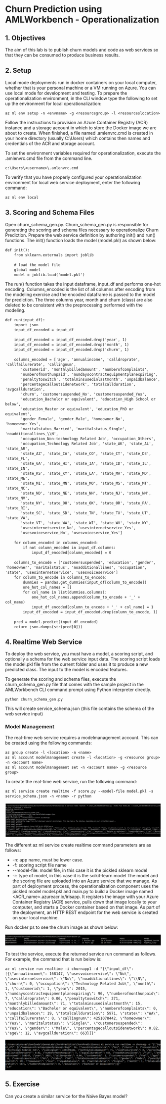 # Churn Prediction using AMLWorkbench - Operationalization

## 1. Objectives

The aim of this lab is to publish churn models and code as web services so that they can be consumed to produce business results.

## 2. Setup

Local mode deployments run in docker containers on your local computer, whether that is your personal machine or a VM running on Azure. You can use local mode for development and testing.
To prepare the operationalization environment, in the CLI window type the following to set up the environment for local operationalization:

```
az ml env setup -n <envname> -g <resourcegroup> -l <resourceslocation>
```

Follow the instructions to provision an Azure Container Registry (ACR) instance and a storage account in which to store the Docker image we are about to create. When finished, a file named .amlenvrc.cmd is created in your home directory (usually C:\Users<username>) which contains then names and credentials of the ACR and storage account.

To set the environment variables required for operationalization, execute the .amlenvrc.cmd file from the command line.

```
c:\Users\<username>\.amlenvrc.cmd
```

To verify that you have properly configured your operationalization environment for local web service deployment, enter the following command:

```
az ml env local
```

## 3. Scoring and Schema Files

Open churn_schema_gen.py. Churn_schema_gen.py is responsible for generating the scoring and schema files necessary to operationalize Churn Prediction. Prepare the web service definition by authoring init() and run() functions.
The init() function loads the model (model.pkl) as shown below:
```
def init():
    from sklearn.externals import joblib

    # load the model file
    global model
    model = joblib.load('model.pkl')
```
The run() function takes the input dataframe, input_df and performs one-hot encoding. Columns_encoded is the list of all columns after encoding from the modeling exercise and the encoded dataframe is passed to the model for prediction. The three columns year, month and churn (class) are also deleted to be consistent with the preprocessing performed with the modeling.
```
def run(input_df):
    import json
    input_df_encoded = input_df

    input_df_encoded = input_df_encoded.drop('year', 1)
    input_df_encoded = input_df_encoded.drop('month', 1)
    input_df_encoded = input_df_encoded.drop('churn', 1)
    
    columns_encoded = ['age', 'annualincome', 'calldroprate', 'callfailurerate', 'callingnum',
       'customerid', 'monthlybilledamount', 'numberofcomplaints',
       'numberofmonthunpaid', 'numdayscontractequipmentplanexpiring',
       'penaltytoswitch', 'totalminsusedinlastmonth', 'unpaidbalance',
       'percentagecalloutsidenetwork', 'totalcallduration', 'avgcallduration',
       'churn', 'customersuspended_No', 'customersuspended_Yes',
       'education_Bachelor or equivalent', 'education_High School or below',
       'education_Master or equivalent', 'education_PhD or equivalent',
       'gender_Female', 'gender_Male', 'homeowner_No', 'homeowner_Yes',
       'maritalstatus_Married', 'maritalstatus_Single', 'noadditionallines_\\N',
       'occupation_Non-technology Related Job', 'occupation_Others',
       'occupation_Technology Related Job', 'state_AK', 'state_AL', 'state_AR',
       'state_AZ', 'state_CA', 'state_CO', 'state_CT', 'state_DE', 'state_FL',
       'state_GA', 'state_HI', 'state_IA', 'state_ID', 'state_IL', 'state_IN',
       'state_KS', 'state_KY', 'state_LA', 'state_MA', 'state_MD', 'state_ME',
       'state_MI', 'state_MN', 'state_MO', 'state_MS', 'state_MT', 'state_NC',
       'state_ND', 'state_NE', 'state_NH', 'state_NJ', 'state_NM', 'state_NV',
       'state_NY', 'state_OH', 'state_OK', 'state_OR', 'state_PA', 'state_RI',
       'state_SC', 'state_SD', 'state_TN', 'state_TX', 'state_UT', 'state_VA',
       'state_VT', 'state_WA', 'state_WI', 'state_WV', 'state_WY',
       'usesinternetservice_No', 'usesinternetservice_Yes',
       'usesvoiceservice_No', 'usesvoiceservice_Yes']
    
    for column_encoded in columns_encoded:
        if not column_encoded in input_df.columns:
            input_df_encoded[column_encoded] = 0

    columns_to_encode = ['customersuspended', 'education', 'gender', 'homeowner', 'maritalstatus', 'noadditionallines', 'occupation', 'state', 'usesinternetservice', 'usesvoiceservice']
    for column_to_encode in columns_to_encode:
        dummies = pandas.get_dummies(input_df[column_to_encode])
        one_hot_col_names = []
        for col_name in list(dummies.columns):
            one_hot_col_names.append(column_to_encode + '_' + col_name)
            input_df_encoded[column_to_encode + '_' + col_name] = 1
        input_df_encoded = input_df_encoded.drop(column_to_encode, 1)
    
    pred = model.predict(input_df_encoded)
    return json.dumps(str(pred[0]))
```

## 4. Realtime Web Service

To deploy the web service, you must have a model, a scoring script, and optionally a schema for the web service input data. The scoring script loads the model.pkl file from the current folder and uses it to produce a new predicted class. The input to the model is encoded features.

To generate the scoring and schema files, execute the churn_schema_gen.py file that comes with the sample project in the AMLWorkbench CLI command prompt using Python interpreter directly.

```
python churn_schema_gen.py
```

This will create service_schema.json (this file contains the schema of the web service input)

### Model Management

The real-time web service requires a modelmanagement account. This can be created using the following commands:
```
az group create -l <location> -n <name>
az ml account modelmanagement create -l <location> -g <resource group> -n <account name>
az ml account modelmanagement set -n <account name> -g <resource group>
```

To create the real-time web service, run the following command:

```
az ml service create realtime -f score.py --model-file model.pkl -s service_schema.json -n <name> -r python
```



![AzureML_Service](Images/AzureMLService.png)

The different az ml service create realtime command parameters are as follows:
* -n: app name, must be lower case.
* -f: scoring script file name
* --model-file: model file, in this case it is the pickled sklearn model
* -r: type of model, in this case it is the scikit-learn model
The model and the scoring file are uploaded into an Azure service that we manage. As part of deployment process, the operationalization component uses the pickled model model.pkl and main.py to build a Docker image named <ACR_name>.azureacr.io/irisapp. It registers the image with your Azure Container Registry (ACR) service, pulls down that image locally to your computer, and starts a Docker container based on that image. As part of the deployment, an HTTP REST endpoint for the web service is created on your local machine.

Run docker ps to see the churn image as shown below:

![RunDocker](Images/RunDocker.png)

To test the service, execute the returned service run command as follows. For example, the command that is run below is:

```
az ml service run realtime -i churnapp1 -d "{\"input_df\": [{\"annualincome\": 168147, \"usesvoiceservice\": \"No\", \"usesinternetservice\": \"No\", \"noadditionallines\": \"\\N\", \"churn\": 0, \"occupation\": \"Technology Related Job\", \"month\": 1, \"customerid\": 1, \"year\": 2015, \"numdayscontractequipmentplanexpiring\": 96, \"numberofmonthunpaid\": 7, \"calldroprate\": 0.06, \"penaltytoswitch\": 371, \"monthlybilledamount\": 71, \"totalminsusedinlastmonth\": 15, \"education\": \"Bachelor or equivalent\", \"numberofcomplaints\": 0, \"unpaidbalance\": 19, \"totalcallduration\": 5971, \"state\": \"WA\", \"callfailurerate\": 0, \"callingnum\": 4251078442, \"homeowner\": \"Yes\", \"maritalstatus\": \"Single\", \"customersuspended\": \"Yes\", \"gender\": \"Male\", \"percentagecalloutsidenetwork\": 0.82, \"age\": 12, \"avgcallduration\": 663}]}"
```

![TestService](Images/TestService.png)

## 5. Exercise

Can you create a similar service for the Naïve Bayes model?
